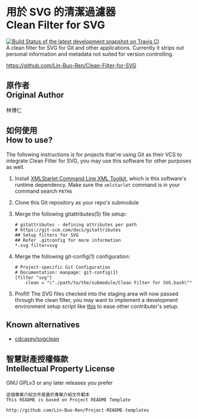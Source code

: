 # 用於 SVG 的清潔過濾器<br>Clean Filter for SVG
[![Build Status of the latest development snapshot on Travis CI](https://travis-ci.org/Lin-Buo-Ren/Clean-Filter-for-SVG.svg?branch=master)](https://travis-ci.org/Lin-Buo-Ren/Clean-Filter-for-SVG)  
A clean filter for SVG for Git and other applications.  Currently it strips out personal information and metadata not suited for version controlling.

<https://github.com/Lin-Buo-Ren/Clean-Filter-for-SVG>

## 原作者<br>Original Author
林博仁

## 如何使用<br>How to use?
The following instructions is for projects that're using Git as their VCS to integrate Clean Filter for SVG, you may use this software for other purposes as well.

1. Install [XMLStarlet Command Line XML Toolkit](http://xmlstar.sourceforge.net), which is this software's runtime dependency.  Make sure the `xmlstarlet` command is in your command search `PATH`s
1. Clone this Git repository as your repo's submodule
1. Merge the following gitattributes(5) file setup:  

    ```
	# gitattributes - defining attributes per path
	# https://git-scm.com/docs/gitattributes
	## Setup filters for SVG
	## Refer .gitconfig for more information
	*.svg filter=svg
    ```

1. Merge the following git-config(1) configuration:

    ```
	# Project-specific Git Configuration
	# Documentation: manpage: git-config(1)
	[filter "svg"]
		clean = "\"./path/to/the/submodule/Clean Filter for SVG.bash\""

    ```

1. Profit!  The SVG files checked into the staging area will now passed through the clean filter, you may want to implement a development environment setup script like [this](<Setup Development Environment.bash>) to ease other contributer's setup.

## Known alternatives
* [cdcasey/svgclean](https://github.com/cdcasey/svgclean)

## 智慧財產授權條款<br>Intellectual Property License
GNU GPLv3 or any later releases you prefer

```
這個專案介紹文件是基於專案介紹文件範本
This README is based on Project README Template

http://github.com/Lin-Buo-Ren/Project-README-templates
```
